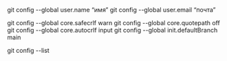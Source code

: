git config --global user.name “имя”
git config --global user.email “почта”

git config --global core.safecrlf warn
git config --global core.quotepath off
git config --global core.autocrlf input
git config --global init.defaultBranch main

git config --list